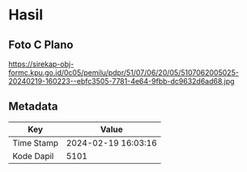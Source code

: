 # Hasil

## Foto C Plano

https://sirekap-obj-formc.kpu.go.id/0c05/pemilu/pdpr/51/07/06/20/05/5107062005025-20240219-160223--ebfc3505-7781-4e64-9fbb-dc9632d6ad68.jpg


## Metadata

| Key        | Value               |
| ---------- | ------------------- |
| Time Stamp | 2024-02-19 16:03:16 |
| Kode Dapil | 5101                |



